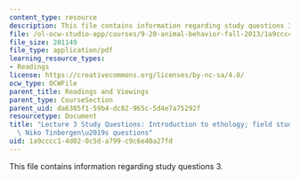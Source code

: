 ```yaml
---
content_type: resource
description: This file contains information regarding study questions 3.
file: /ol-ocw-studio-app/courses/9-20-animal-behavior-fall-2013/1a9cccc14d020c5da799c9c6e40a27fd_MIT9_20F13_L3_Qs.pdf
file_size: 201149
file_type: application/pdf
learning_resource_types:
- Readings
license: https://creativecommons.org/licenses/by-nc-sa/4.0/
ocw_type: OCWFile
parent_title: Readings and Viewings
parent_type: CourseSection
parent_uid: da6385f1-59b4-dc82-965c-5d4e7a75292f
resourcetype: Document
title: "Lecture 3 Study Questions: Introduction to ethology; field studies of birds;\
  \ Niko Tinbergen\u2019s questions"
uid: 1a9cccc1-4d02-0c5d-a799-c9c6e40a27fd
---
```

This file contains information regarding study questions 3.